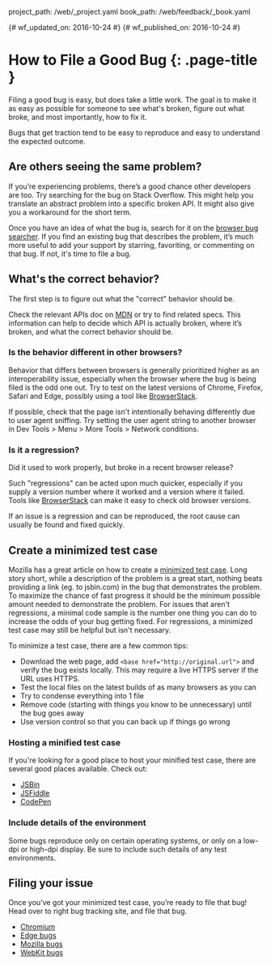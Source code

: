 project_path: /web/_project.yaml
book_path: /web/feedback/_book.yaml

{# wf_updated_on: 2016-10-24 #}
{# wf_published_on: 2016-10-24 #}

# How to File a Good Bug {: .page-title }

Filing a good bug is easy, but does take a little work. The goal is to make
it as easy as possible for someone to see what's broken, figure out what
broke, and most importantly, how to fix it.

Bugs that get traction tend to be easy to reproduce and easy to understand
the expected outcome.

## Are others seeing the same problem?

If you’re experiencing problems, there’s a good chance other developers are too.
Try searching for the bug on Stack Overflow. This might help you translate an
abstract problem into a specific broken API. It might also give you a
workaround for the short term.

Once you have an idea of what the bug is, search for it on the
[browser bug searcher](https://developer-feedback.appspot.com/web/feedback/).
If you find an existing bug that describes the problem, it’s much more useful
to add your support by starring, favoriting, or commenting on that bug.
If not, it's time to file a bug.

## What's the correct behavior?

The first step is to figure out what the "correct" behavior should be. 

Check the relevant APIs doc on [MDN](https://developer.mozilla.org/en-US/) or
try to find related specs. This information can help to decide which API is
actually broken, where it’s broken, and what the correct behavior should be.

### Is the behavior different in other browsers?

Behavior that differs between browsers is generally prioritized higher as an
interoperability issue, especially when the browser where the bug is being filed
is the odd one out. Try to test on the latest versions of Chrome, Firefox,
Safari and Edge, possibly using a tool like
[BrowserStack](http://browserstack.com).  

If possible, check that the page isn't intentionally behaving differently due
to user agent sniffing. Try setting the user agent string to another browser
in Dev Tools > Menu > More Tools > Network conditions.

### Is it a regression?

Did it used to work properly, but broke in a recent browser release?

Such "regressions" can be acted upon much quicker, especially if you supply
a version number where it worked and a version where it failed. Tools
like [BrowserStack](http://browserstack.com) can make it easy to check old
browser versions.

If an issue is a regression and can be reproduced, the root cause can usually be
found and fixed quickly.

## Create a minimized test case

Mozilla has a great article on how to create a 
[minimized test case](https://developer.mozilla.org/en-US/docs/Mozilla/QA/Reducing_testcases).
Long story short, while a description of the problem is a great start, nothing beats
providing a link (eg. to jsbin.com) in the bug that demonstrates the problem. To
maximize the chance of fast progress it should be the minimum possible amount
needed to demonstrate the problem. For issues that aren't regressions, a
minimal code sample is the number one thing you can do to increase the odds of
your bug getting fixed.  For regressions, a minimized test case may still be
helpful but isn't necessary.

To minimize a test case, there are a few common tips:

* Download the web page, add `<base href="http://original.url">` and verify the
bug exists locally. This may require a live HTTPS server if the URL uses HTTPS.
* Test the local files on the latest builds of as many browsers as you can
* Try to condense everything into 1 file
* Remove code (starting with things you know to be unnecessary) until the bug
goes away
* Use version control so that you can back up if things go wrong


### Hosting a minified test case

If you're looking for a good place to host your minified test case, there are
several good places available. Check out:

* [JSBin](//jsbin.com)
* [JSFiddle](//jsfiddle.net)
* [CodePen](//codepen.io)

### Include details of the environment

Some bugs reproduce only on certain operating systems, or only on a low-dpi or
high-dpi display.  Be sure to include such details of any test environments.

## Filing your issue

Once you’ve got your minimized test case, you’re ready to file that bug!
Head over to right bug tracking site, and file that bug.

* [Chromium](https://crbug.com)
* [Edge bugs](https://developer.microsoft.com/en-us/microsoft-edge/platform/issues/)
* [Mozilla bugs](https://bugzilla.mozilla.org/)
* [WebKit bugs](https://bugs.webkit.org/)

